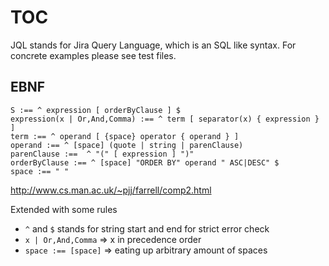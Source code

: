 # TOC

JQL stands for Jira Query Language, which is an SQL like syntax.
For concrete examples please see test files.

## EBNF

```
S :== ^ expression [ orderByClause ] $
expression(x | Or,And,Comma) :== ^ term [ separator(x) { expression } ]
term :== ^ operand [ {space} operator { operand } ]
operand :== ^ [space] (quote | string | parenClause)
parenClause :==  ^ "(" [ expression ] ")"
orderByClause :== ^ [space] "ORDER BY" operand " ASC|DESC" $
space :== " "
```

http://www.cs.man.ac.uk/~pjj/farrell/comp2.html

Extended with some rules

* `^` and `$` stands for string start and end for strict error check
* `x | Or,And,Comma` => x in precedence order
* `space :== [space]` => eating up arbitrary amount of spaces

